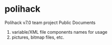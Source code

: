 # polihack
Polihack v7.0 team project Public Documents

1. variable/XML file components names for usage
2. pictures, bitmap files, etc.
